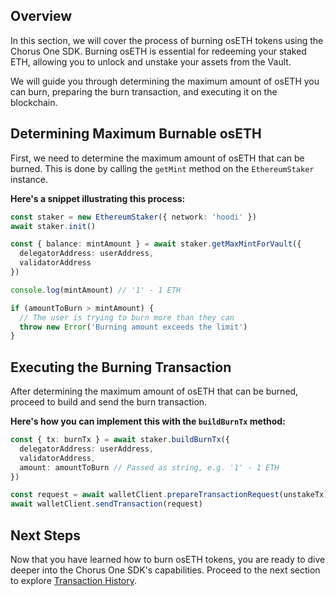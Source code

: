 ## Overview

In this section, we will cover the process of burning osETH tokens using the Chorus One SDK. Burning osETH is essential for redeeming your staked ETH, allowing you to unlock and unstake your assets from the Vault.

We will guide you through determining the maximum amount of osETH you can burn, preparing the burn transaction, and executing it on the blockchain.

## Determining Maximum Burnable osETH

First, we need to determine the maximum amount of osETH that can be burned. This is done by calling the `getMint` method on the `EthereumStaker` instance.

**Here's a snippet illustrating this process:**

```typescript
const staker = new EthereumStaker({ network: 'hoodi' })
await staker.init()

const { balance: mintAmount } = await staker.getMaxMintForVault({
  delegatorAddress: userAddress,
  validatorAddress
})

console.log(mintAmount) // '1' - 1 ETH

if (amountToBurn > mintAmount) {
  // The user is trying to burn more than they can
  throw new Error('Burning amount exceeds the limit')
}
```

## Executing the Burning Transaction

After determining the maximum amount of osETH that can be burned, proceed to build and send the burn transaction.

**Here's how you can implement this with the `buildBurnTx` method:**

```typescript
const { tx: burnTx } = await staker.buildBurnTx({
  delegatorAddress: userAddress,
  validatorAddress,
  amount: amountToBurn // Passed as string, e.g. '1' - 1 ETH
})

const request = await walletClient.prepareTransactionRequest(unstakeTx)
await walletClient.sendTransaction(request)
```

## Next Steps

Now that you have learned how to burn osETH tokens, you are ready to dive deeper into the Chorus One SDK's capabilities. Proceed to the next section to explore [Transaction History][transaction-history].

[transaction-history]: 7-transaction-history.md
